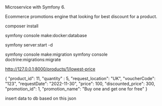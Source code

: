 Microservice with Symfony 6. 

Ecommerce promotions engine that looking for best discount for a product.

composer install

symfony console make:docker:database

symfony server:start -d

symfony console make:migration
symfony console doctrine:migrations:migrate


http://127.0.0.1:8000/products/1/lowest-price


{
    "product_id": 11,
    "quantity" : 5,
    "request_location": "UK",
    "voucherCode": "123",
    "requestDate": "2022-11-30",
    "price": 100,
    "discounted_price": 300,
    "promotion_id": 1,
    "promotion_name": "Buy one and get one for free"
}

insert data to db based on this json
